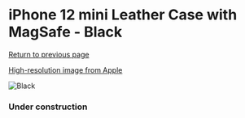 # iPhone 12 mini Leather Case with MagSafe - Black

[Return to previous page](/iphone_12)

[High-resolution image from Apple](https://store.storeimages.cdn-apple.com/8756/as-images.apple.com/is/MHKA3?wid=4500&hei=4500&fmt=png)

<div style="width: 384px"><img src="/everysource/MHKA3.png" alt="Black"></div>

### Under construction
